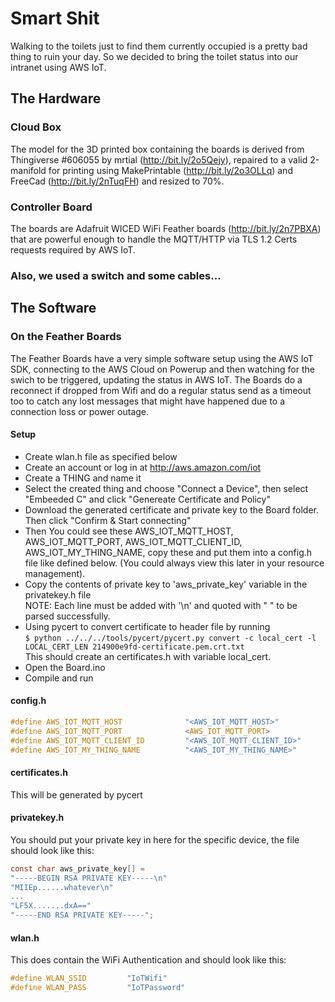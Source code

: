 # Smart Shit

Walking to the toilets just to find them currently occupied is a pretty bad thing to ruin your day. So we decided to bring the toilet status into our intranet using AWS IoT.

## The Hardware

### Cloud Box

The model for the 3D printed box containing the boards is derived from Thingiverse #606055 by mrtial (http://bit.ly/2o5Qejy), repaired to a valid 2-manifold for printing using MakePrintable (http://bit.ly/2o3OLLq) and FreeCad (http://bit.ly/2nTuqFH) and resized to 70%.

### Controller Board

The boards are Adafruit WICED WiFi Feather boards (http://bit.ly/2n7PBXA) that are powerful enough to handle the MQTT/HTTP via TLS 1.2 Certs requests required by AWS IoT.

### Also, we used a switch and some cables...

## The Software

### On the Feather Boards

The Feather Boards have a very simple software setup using the AWS IoT SDK, connecting to the AWS Cloud on Powerup and then watching for the swich to be triggered, updating the status in AWS IoT. The Boards do a reconnect if dropped from Wifi and do a regular status send as a timeout too to catch any lost messages that might have happened due to a connection loss or power outage.

#### Setup
 - Create wlan.h file as specified below
 - Create an account or log in at http://aws.amazon.com/iot
 - Create a THING and name it
 - Select the created thing and choose "Connect a Device", then select "Embeeded C" and click "Genereate Certificate and Policy"
 - Download the generated certificate and private key to the Board folder. Then click "Confirm & Start connecting"
 - Then You could see these AWS_IOT_MQTT_HOST, AWS_IOT_MQTT_PORT, AWS_IOT_MQTT_CLIENT_ID, AWS_IOT_MY_THING_NAME, copy these and put them into a config.h file like defined below. (You could always view this later in your resource management). 
 - Copy the contents of private key to 'aws_private_key' variable in the privatekey.h file  
   NOTE: Each line must be added with '\n' and quoted with " " to be parsed successfully.
 - Using pycert to convert certificate to header file by running  
   `$ python ../../../tools/pycert/pycert.py convert -c local_cert -l LOCAL_CERT_LEN 214900e9fd-certificate.pem.crt.txt`  
   This should create an certificates.h with variable local_cert.
 - Open the Board.ino
 - Compile and run

#### config.h
```c
#define AWS_IOT_MQTT_HOST              "<AWS_IOT_MQTT_HOST>"
#define AWS_IOT_MQTT_PORT              <AWS_IOT_MQTT_PORT>
#define AWS_IOT_MQTT_CLIENT_ID         "<AWS_IOT_MQTT_CLIENT_ID>"
#define AWS_IOT_MY_THING_NAME          "<AWS_IOT_MY_THING_NAME>"
```

#### certificates.h

This will be generated by pycert

#### privatekey.h

You should put your private key in here for the specific device, the file should look like this:

```c
const char aws_private_key[] = 
"-----BEGIN RSA PRIVATE KEY-----\n"
"MIIEp......whatever\n"
...
"LF5X.......dxA=="
"-----END RSA PRIVATE KEY-----";
```

#### wlan.h

This does contain the WiFi Authentication and should look like this:

```c
#define WLAN_SSID         "IoTWifi"
#define WLAN_PASS         "IoTPassword"
```

